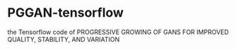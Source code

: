 # PGGAN-tensorflow
the Tensorflow code of PROGRESSIVE GROWING OF GANS FOR IMPROVED QUALITY, STABILITY, AND VARIATION
